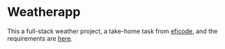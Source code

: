 # Weatherapp

This a full-stack weather project, a take-home task from [eficode](https://www.eficode.com/?hsLang=en), and the requirements are [here](./docs/task.md).